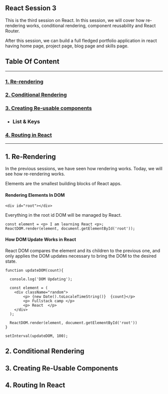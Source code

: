 ## React Session 3 


This is the third session on React. In this session, we will cover how re-rendering works, conditional rendering, component reusability and React Router. 

After this session, we can build a full fledged portfolio application in react having home page, project page, blog page and skills page. 


## Table Of Content
---

### [1. Re-rendering](#1-re-rendering)

### [2. Conditional Rendering](#2-conditional-rendering)

### [3. Creating Re-usable components](#3-creating-reusable-component)
    
- ### List & Keys

### [4. Routing in React](#4-routing-in-react)


---


## 1. Re-Rendering

In the previous  sessions, we have seen how rendering works. Today, we will see how re-rendering works. 

Elements are the smallest building blocks of React apps.

#### Rendering Elements In DOM

```
<div id="root"></div>
```

Everything in the root id DOM will be managed by React. 

```
const element = <p> I am learning React <p>;
ReactDOM.render(element, document.getElementById('root'));
```

#### How DOM Update Works in React

React DOM compares the element and its children to the previous one, and only applies the DOM updates necessary to bring the DOM to the desired state.


```
function updateDOM(count){

  console.log('DOM Updating');

  const element = (
    <div className="random"> 
        <p> {new Date().toLocaleTimeString()}  {count}</p>  
        <p> Fullstack camp </p>
        <p> React  </p>
    </div>
  );

  ReactDOM.render(element, document.getElementById('root'))
}

setInterval(updateDOM, 100);
```





## 2. Conditional Rendering


## 3. Creating Re-Usable Components


## 4. Routing In React


